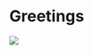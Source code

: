 <h1>Greetings</h1>
 <img src="https://img.freepik.com/free-photo/adorable-looking-kitten-with-yarn_23-2150886292.jpg?semt=ais_hybrid">


